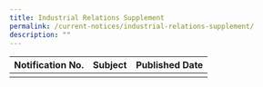 ```yaml
---
title: Industrial Relations Supplement
permalink: /current-notices/industrial-relations-supplement/
description: ""
---
```

|Notification No.|Subject|Published Date|
|---|---|---|
| | | |